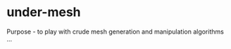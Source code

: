under-mesh
==========

Purpose - to play with crude mesh generation and manipulation algorithms ...

